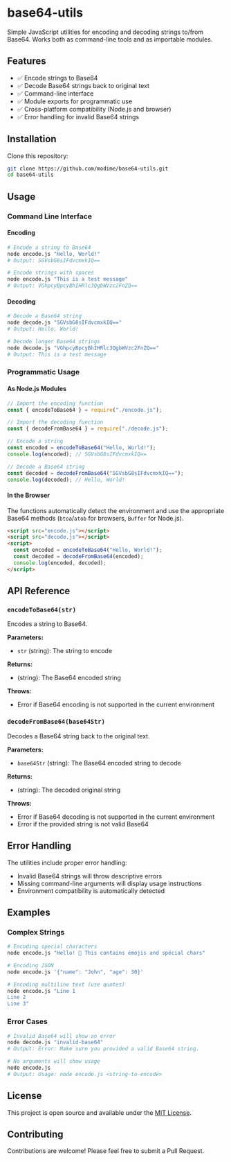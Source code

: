 # base64-utils

Simple JavaScript utilities for encoding and decoding strings to/from Base64. Works both as command-line tools and as importable modules.

## Features

- ✅ Encode strings to Base64
- ✅ Decode Base64 strings back to original text
- ✅ Command-line interface
- ✅ Module exports for programmatic use
- ✅ Cross-platform compatibility (Node.js and browser)
- ✅ Error handling for invalid Base64 strings

## Installation

Clone this repository:

```bash
git clone https://github.com/modime/base64-utils.git
cd base64-utils
```

## Usage

### Command Line Interface

#### Encoding

```bash
# Encode a string to Base64
node encode.js "Hello, World!"
# Output: SGVsbG8sIFdvcmxkIQ==

# Encode strings with spaces
node encode.js "This is a test message"
# Output: VGhpcyBpcyBhIHRlc3QgbWVzc2FnZQ==
```

#### Decoding

```bash
# Decode a Base64 string
node decode.js "SGVsbG8sIFdvcmxkIQ=="
# Output: Hello, World!

# Decode longer Base64 strings
node decode.js "VGhpcyBpcyBhIHRlc3QgbWVzc2FnZQ=="
# Output: This is a test message
```

### Programmatic Usage

#### As Node.js Modules

```javascript
// Import the encoding function
const { encodeToBase64 } = require("./encode.js");

// Import the decoding function
const { decodeFromBase64 } = require("./decode.js");

// Encode a string
const encoded = encodeToBase64("Hello, World!");
console.log(encoded); // SGVsbG8sIFdvcmxkIQ==

// Decode a Base64 string
const decoded = decodeFromBase64("SGVsbG8sIFdvcmxkIQ==");
console.log(decoded); // Hello, World!
```

#### In the Browser

The functions automatically detect the environment and use the appropriate Base64 methods (`btoa`/`atob` for browsers, `Buffer` for Node.js).

```html
<script src="encode.js"></script>
<script src="decode.js"></script>
<script>
  const encoded = encodeToBase64("Hello, World!");
  const decoded = decodeFromBase64(encoded);
  console.log(encoded, decoded);
</script>
```

## API Reference

### `encodeToBase64(str)`

Encodes a string to Base64.

**Parameters:**

- `str` (string): The string to encode

**Returns:**

- (string): The Base64 encoded string

**Throws:**

- Error if Base64 encoding is not supported in the current environment

### `decodeFromBase64(base64Str)`

Decodes a Base64 string back to the original text.

**Parameters:**

- `base64Str` (string): The Base64 encoded string to decode

**Returns:**

- (string): The decoded original string

**Throws:**

- Error if Base64 decoding is not supported in the current environment
- Error if the provided string is not valid Base64

## Error Handling

The utilities include proper error handling:

- Invalid Base64 strings will throw descriptive errors
- Missing command-line arguments will display usage instructions
- Environment compatibility is automatically detected

## Examples

### Complex Strings

```bash
# Encoding special characters
node encode.js "Hello! 👋 This contains émojis and spëcial chars"

# Encoding JSON
node encode.js '{"name": "John", "age": 30}'

# Encoding multiline text (use quotes)
node encode.js "Line 1
Line 2
Line 3"
```

### Error Cases

```bash
# Invalid Base64 will show an error
node decode.js "invalid-base64"
# Output: Error: Make sure you provided a valid Base64 string.

# No arguments will show usage
node encode.js
# Output: Usage: node encode.js <string-to-encode>
```

## License

This project is open source and available under the [MIT License](LICENSE).

## Contributing

Contributions are welcome! Please feel free to submit a Pull Request.
